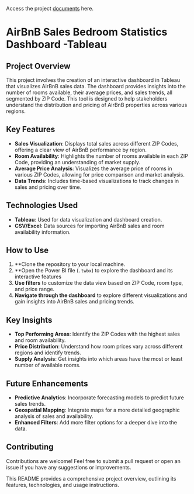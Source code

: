 Access the project [documents](https://drive.google.com/drive/folders/1-yvq0cWNNjc0mP8mab_x8D2cN-S_QZBS?usp=sharing) here.


# AirBnB Sales Bedroom Statistics Dashboard -Tableau

## Project Overview

This project involves the creation of an interactive dashboard in Tableau that visualizes AirBnB sales data. The dashboard provides insights into the number of rooms available, their average prices, and sales trends, all segmented by ZIP Code. This tool is designed to help stakeholders understand the distribution and pricing of AirBnB properties across various regions.

## Key Features

- **Sales Visualization**: Displays total sales across different ZIP Codes, offering a clear view of AirBnB performance by region.
- **Room Availability**: Highlights the number of rooms available in each ZIP Code, providing an understanding of market supply.
- **Average Price Analysis**: Visualizes the average price of rooms in various ZIP Codes, allowing for price comparison and market analysis.
- **Data Trends**: Includes time-based visualizations to track changes in sales and pricing over time.

## Technologies Used

- **Tableau**: Used for data visualization and dashboard creation.
- **CSV/Excel**: Data sources for importing AirBnB sales and room availability information.

## How to Use

1. **Clone the repository to your local machine.
2. **Open the Power BI file (`.twbx`) to explore the dashboard and its interactive features
3. **Use filters** to customize the data view based on ZIP Code, room type, and price range.
4. **Navigate through the dashboard** to explore different visualizations and gain insights into AirBnB sales and pricing trends.

## Key Insights

- **Top Performing Areas**: Identify the ZIP Codes with the highest sales and room availability.
- **Price Distribution**: Understand how room prices vary across different regions and identify trends.
- **Supply Analysis**: Get insights into which areas have the most or least number of available rooms.

## Future Enhancements

- **Predictive Analytics**: Incorporate forecasting models to predict future sales trends.
- **Geospatial Mapping**: Integrate maps for a more detailed geographic analysis of sales and availability.
- **Enhanced Filters**: Add more filter options for a deeper dive into the data.

## Contributing

Contributions are welcome! Feel free to submit a pull request or open an issue if you have any suggestions or improvements.


This README provides a comprehensive project overview, outlining its features, technologies, and usage instructions.
